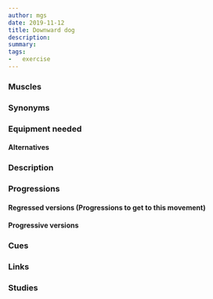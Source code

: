 ```yaml
---
author: mgs
date: 2019-11-12
title: Downward dog
description: 
summary: 
tags: 
-	exercise
---
```

### Muscles
### Synonyms
### Equipment needed
#### Alternatives
### Description
### Progressions
#### Regressed versions (Progressions to get to this movement)
#### Progressive versions
### Cues
### Links
### Studies
<!--stackedit_data:
eyJoaXN0b3J5IjpbLTE0MDU4OTkyMTldfQ==
-->